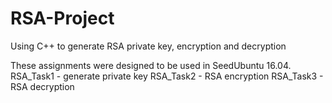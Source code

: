 # RSA-Project
Using C++ to generate RSA private key, encryption and decryption

These assignments were designed to be used in SeedUbuntu 16.04.
RSA_Task1 - generate private key
RSA_Task2 - RSA encryption
RSA_Task3 - RSA decryption
